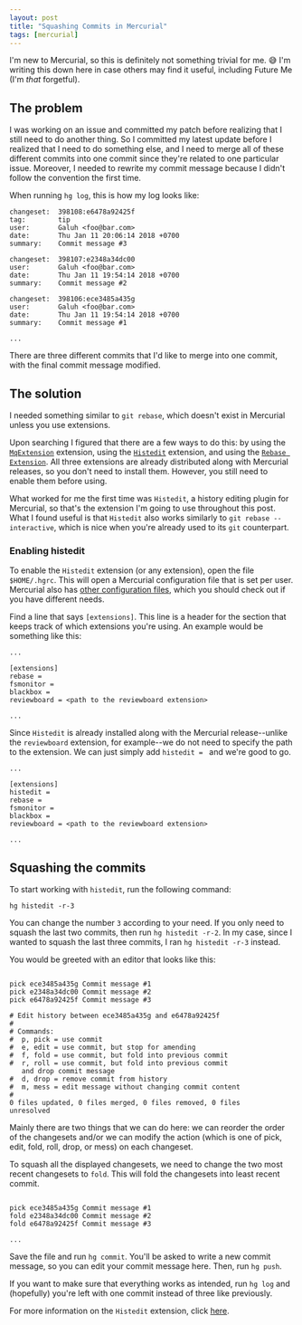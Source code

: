 ```yaml
---
layout: post
title: "Squashing Commits in Mercurial"
tags: [mercurial]
---
```


I'm new to Mercurial, so this is definitely not something trivial for me. 😅 I'm writing this down here in case others may find it useful, including Future Me (I'm *that* forgetful).

## The problem
I was working on an issue and committed my patch before realizing that I still need to do another thing. So I committed my latest update before I realized that I need to do something else, and I need to merge all of these different commits into one commit since they're related to one particular issue. Moreover, I needed to rewrite my commit message because I didn't follow the convention the first time.

When running `hg log`, this is how my log looks like:

```
changeset:  398108:e6478a92425f
tag:        tip
user:       Galuh <foo@bar.com>
date:       Thu Jan 11 20:06:14 2018 +0700
summary:    Commit message #3

changeset:  398107:e2348a34dc00
user:       Galuh <foo@bar.com>
date:       Thu Jan 11 19:54:14 2018 +0700
summary:    Commit message #2

changeset:  398106:ece3485a435g
user:       Galuh <foo@bar.com>
date:       Thu Jan 11 19:54:14 2018 +0700
summary:    Commit message #1

...

```

There are three different commits that I'd like to merge into one commit, with the final commit message modified.

## The solution
I needed something similar to `git rebase`, which doesn't exist in Mercurial unless you use extensions. 

Upon searching I figured that there are a few ways to do this: by using the [`MqExtension`](https://www.mercurial-scm.org/wiki/MqExtension) extension, using the [`Histedit`](https://www.mercurial-scm.org/wiki/HisteditExtension) extension, and using the [`Rebase Extension`](https://www.mercurial-scm.org/wiki/RebaseExtension). All three extensions are already distributed along with Mercurial releases, so you don't need to install them. However, you still need to enable them before using.

What worked for me the first time was `Histedit`, a history editing plugin for Mercurial, so that's the extension I'm going to use throughout this post. What I found useful is that `Histedit` also works similarly to `git rebase --interactive`, which is nice when you're already used to its `git` counterpart.

### Enabling histedit
To enable the `Histedit` extension (or any extension), open the file `$HOME/.hgrc`. This will open a Mercurial configuration file that is set per user. Mercurial also has [other configuration files](https://www.selenic.com/mercurial/hgrc.5.html), which you should check out if you have different needs.

Find a line that says `[extensions]`. This line is a header for the section that keeps track of which extensions you're using. An example would be something like this:

```
...

[extensions]
rebase =
fsmonitor =
blackbox =
reviewboard = <path to the reviewboard extension>

...
```

Since `Histedit` is already installed along with the Mercurial release--unlike the `reviewboard` extension, for example--we do not need to specify the path to the extension. We can just simply add `histedit = ` and we're good to go.

```
...

[extensions]
histedit =
rebase =
fsmonitor =
blackbox =
reviewboard = <path to the reviewboard extension>

...
```

## Squashing the commits

To start working with `histedit`, run the following command:

```
hg histedit -r-3
```

You can change the number `3` according to your need. If you only need to squash the last two commits, then run `hg histedit -r-2`. In my case, since I wanted to squash the last three commits, I ran `hg histedit -r-3` instead.

You would be greeted with an editor that looks like this:

```

pick ece3485a435g Commit message #1
pick e2348a34dc00 Commit message #2
pick e6478a92425f Commit message #3

# Edit history between ece3485a435g and e6478a92425f
#
# Commands:
#  p, pick = use commit
#  e, edit = use commit, but stop for amending
#  f, fold = use commit, but fold into previous commit
#  r, roll = use commit, but fold into previous commit 
   and drop commit message
#  d, drop = remove commit from history
#  m, mess = edit message without changing commit content
#
0 files updated, 0 files merged, 0 files removed, 0 files 
unresolved

```

Mainly there are two things that we can do here: we can reorder the order of the changesets and/or we can modify the action (which is one of pick, edit, fold, roll, drop, or mess) on each changeset.

To squash all the displayed changesets, we need to change the two most recent changesets to `fold`. This will fold the changesets into least recent commit.

```

pick ece3485a435g Commit message #1
fold e2348a34dc00 Commit message #2
fold e6478a92425f Commit message #3

...

```

Save the file and run `hg commit`. You'll be asked to write a new commit message, so you can edit your commit message here. Then, run `hg push`.

If you want to make sure that everything works as intended, run `hg log` and (hopefully) you're left with one commit instead of three like previously.

For more information on the `Histedit` extension, click [here](https://www.mercurial-scm.org/wiki/HisteditExtension).